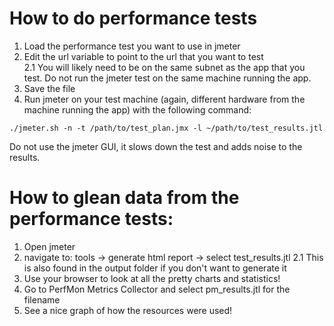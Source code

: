# How to do performance tests

1. Load the performance test you want to use in jmeter
2. Edit the url variable to point to the url that you want to test  
2.1  You will likely need to be on the same subnet as the app that you test. Do not run the jmeter test on the same machine running the app. 
3. Save the file
4. Run jmeter on your test machine (again, different hardware from the machine running the app) with the following command: 
```
./jmeter.sh -n -t /path/to/test_plan.jmx -l ~/path/to/test_results.jtl
```
Do not use the jmeter GUI, it slows down the test and adds noise to the results. 

# How to glean data from the performance tests: 
1. Open jmeter
2. navigate to:  tools -> generate html report -> select test_results.jtl
  2.1 This is also found in the output folder if you don't want to generate it
3. Use your browser to look at all the pretty charts and statistics!
4. Go to PerfMon Metrics Collector and select pm_results.jtl for the filename
5. See a nice graph of how the resources were used!
